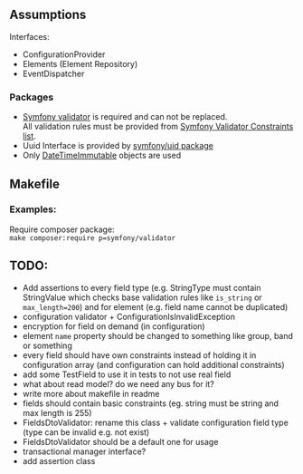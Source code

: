 ## Assumptions
Interfaces:
- ConfigurationProvider
- Elements (Element Repository)
- EventDispatcher

### Packages
- [Symfony validator](https://symfony.com/doc/current/components/validator.html) is required and can not be replaced.   
All validation rules must be provided from [Symfony Validator Constraints list](https://symfony.com/doc/current/validation.html#basic-constraints).
- Uuid Interface is provided by [symfony/uid package](https://symfony.com/doc/current/components/uid.html)
- Only [DateTimeImmutable](https://www.php.net/manual/en/class.datetimeimmutable.php) objects are used

## Makefile

### Examples:  
Require composer package:  
`make composer:require p=symfony/validator`

## TODO:  
- Add assertions to every field type (e.g. StringType must contain StringValue which checks base validation rules
like `is_string` or `max_length=200`) and for element (e.g. field name cannot be duplicated)
- configuration validator + ConfigurationIsInvalidException 
- encryption for field on demand (in configuration)
- element `name` property should be changed to something like group, band or something
- every field should have own constraints instead of holding it in configuration array (and configuration can hold additional constraints)
- add some TestField to use it in tests to not use real field
- what about read model? do we need any bus for it?
- write more about makefile in readme
- fields should contain basic constraints (eg. string must be string and max length is 255)
- FieldsDtoValidator: rename this class + validate configuration field type (type can be invalid e.g. not exist)
- FieldsDtoValidator should be a default one for usage
- transactional manager interface?
- add assertion class